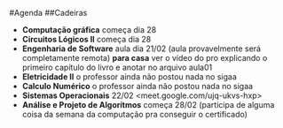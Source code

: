 #Agenda
##Cadeiras
* **Computação gráfica**
    começa dia 28
* **Circuitos Lógicos II**
    começa dia 28
* **Engenharia de Software**
    aula dia 21/02 (aula provavelmente será completamente remota)
    **para casa**
    ver o vídeo do pro explicando o primeiro capítulo do livro e anotar no arquivo aula01
* **Eletricidade II**
    o professor ainda não postou nada no sigaa
* **Calculo Numérico** 
    o professor ainda não postou nada no sigaa
* **Sistemas Operacionais** 
    22/02 <meet.google.com/ujq-ukvs-hxp>
* **Análise e Projeto de Algorítmos**
    começa 28/02 (participa de alguma coisa da semana da computação pra conseguir o certificado)